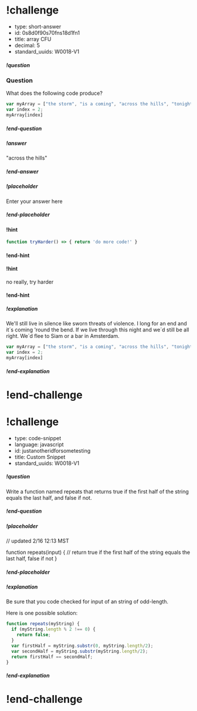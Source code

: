 # !challenge

* type: short-answer
* id: 0s8d0f90s70fns18d1fn1
* title: array CFU
* decimal: 5
* standard_uuids: W0018-V1

##### !question

### Question

What does the following code produce?

```javascript
var myArray = ["the storm", "is a coming", "across the hills", "tonight"];
var index = 2;
myArray[index]
```

##### !end-question

##### !answer

"across the hills"

##### !end-answer



##### !placeholder

Enter your answer here

##### !end-placeholder

#### !hint

```js
function tryHarder() => { return 'do more code!' }
```

#### !end-hint


#### !hint

no really, try harder

#### !end-hint


##### !explanation

We'll still live in silence like sworn threats of violence.
I long for an end and it´s coming 'round the bend.
If we live through this night and we´d still be all right.
We´d flee to Siam or a bar in Amsterdam.


```js
var myArray = ["the storm", "is a coming", "across the hills", "tonight"];
var index = 2;
myArray[index]
```

##### !end-explanation

# !end-challenge

# !challenge

* type: code-snippet
* language: javascript
* id: justanotheridforsometesting
* title: Custom Snippet
* standard_uuids: W0018-V1

##### !question

Write a function named repeats that returns true if the first half of the string equals the last half, and false if not.

##### !end-question

##### !placeholder

// updated 2/16 12:13 MST

function repeats(input) {
// return true if the first half of the string equals the last half, false if not
}

##### !end-placeholder

##### !explanation

Be sure that you code checked for input of an string of odd-length.

Here is one possible solution:

```js
function repeats(myString) {
  if (myString.length % 2 !== 0) {
    return false;
  }
  var firstHalf = myString.substr(0, myString.length/2);
  var secondHalf = myString.substr(myString.length/2);
  return firstHalf == secondHalf;
}
```

##### !end-explanation

# !end-challenge
